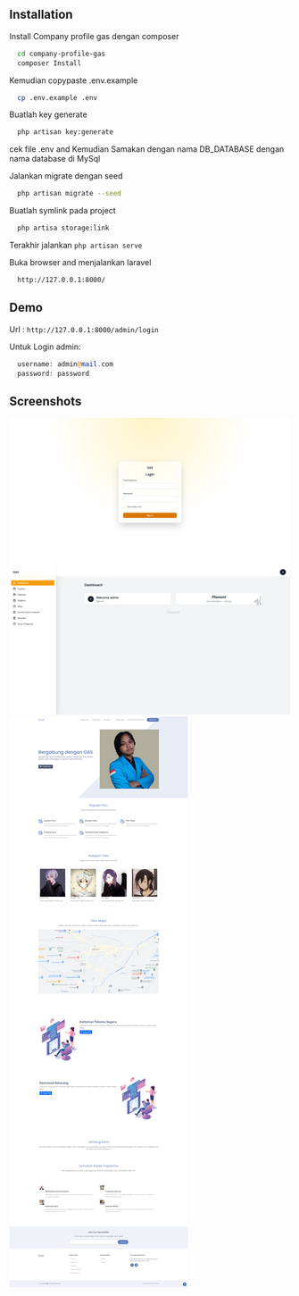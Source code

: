 
## Installation

Install Company profile gas dengan composer

```bash
  cd company-profile-gas
  composer Install
```
Kemudian copypaste .env.example
```bash
  cp .env.example .env
```
Buatlah key generate
```bash
  php artisan key:generate
```
cek file .env and Kemudian Samakan dengan nama DB_DATABASE dengan nama database di MySql

Jalankan migrate dengan seed
```bash
  php artisan migrate --seed
```
Buatlah symlink pada project
```bash
  php artisa storage:link
```
Terakhir jalankan ```php artisan serve```

Buka browser and menjalankan laravel
```bash
  http://127.0.0.1:8000/
```
## Demo

Url : ```http://127.0.0.1:8000/admin/login```

Untuk Login admin:
```php
  username: admin@mail.com
  password: password
```

## Screenshots

![App Screenshot](https://github.com/destroylord/company-profile-gas/blob/main/public/ss/login.png)
![App Screenshot](https://github.com/destroylord/company-profile-gas/blob/main/public/ss/dashboard.png)
![App Screenshot](https://github.com/destroylord/company-profile-gas/blob/main/public/ss/landing-page.png)

